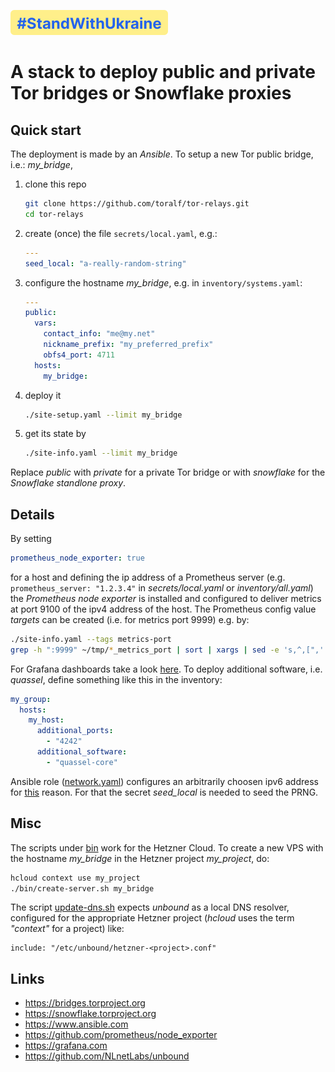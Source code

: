 [![StandWithUkraine](https://raw.githubusercontent.com/vshymanskyy/StandWithUkraine/main/badges/StandWithUkraine.svg)](https://github.com/vshymanskyy/StandWithUkraine/blob/main/docs/README.md)

# A stack to deploy public and private Tor bridges or Snowflake proxies

## Quick start

The deployment is made by an _Ansible_.
To setup a new Tor public bridge, i.e.: _my_bridge_,

1. clone this repo

   ```bash
   git clone https://github.com/toralf/tor-relays.git
   cd tor-relays
   ```

1. create (once) the file `secrets/local.yaml`, e.g.:

   ```yaml
   ---
   seed_local: "a-really-random-string"
   ```

1. configure the hostname _my_bridge_, e.g. in `inventory/systems.yaml`:

   ```yaml
   ---
   public:
     vars:
       contact_info: "me@my.net"
       nickname_prefix: "my_preferred_prefix"
       obfs4_port: 4711
     hosts:
       my_bridge:
   ```

1. deploy it

   ```bash
   ./site-setup.yaml --limit my_bridge
   ```

1. get its state by

   ```bash
   ./site-info.yaml --limit my_bridge
   ```

Replace _public_ with _private_ for a private Tor bridge or with _snowflake_ for the _Snowflake standlone proxy_.

## Details

By setting

```yaml
prometheus_node_exporter: true
```

for a host and defining the ip address of a Prometheus server
(e.g. `prometheus_server: "1.2.3.4"` in _secrets/local.yaml_ or _inventory/all.yaml_)
the _Prometheus node exporter_ is installed
and configured to deliver metrics at port 9100 of the ipv4 address of the host.
The Prometheus config value _targets_ can be created (i.e. for metrics port 9999) e.g. by:

```bash
./site-info.yaml --tags metrics-port
grep -h ":9999" ~/tmp/*_metrics_port | sort | xargs | sed -e 's,^,[",' -e 's,$,"],' -e 's, ,"\, ",g'
```

For Grafana dashboards take a look [here](https://github.com/toralf/torutils/tree/main/dashboards).
To deploy additional software, i.e. _quassel_,
define something like this in the inventory:

```yaml
my_group:
  hosts:
    my_host:
      additional_ports:
        - "4242"
      additional_software:
        - "quassel-core"
```

Ansible role ([network.yaml](./playbooks/roles/setup/tasks/network.yaml))
configures an arbitrarily choosen ipv6 address for [this](./playbooks/roles/setup/tasks/network.yaml#L2) reason.
For that the secret _seed_local_ is needed to seed the PRNG.

## Misc

The scripts under [bin](./bin) work for the Hetzner Cloud.
To create a new VPS with the hostname _my_bridge_ in the Hetzner project _my_project_, do:

```bash
hcloud context use my_project
./bin/create-server.sh my_bridge
```

The script [update-dns.sh](./bin/update-dns.sh) expects _unbound_ as a local DNS resolver,
configured for the appropriate Hetzner project (_hcloud_ uses the term _"context"_ for a project) like:

```config
include: "/etc/unbound/hetzner-<project>.conf"
```

## Links

- https://bridges.torproject.org
- https://snowflake.torproject.org
- https://www.ansible.com
- https://github.com/prometheus/node_exporter
- https://grafana.com
- https://github.com/NLnetLabs/unbound
